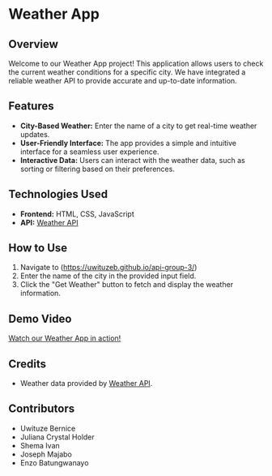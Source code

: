 # Weather App

## Overview

Welcome to our Weather App project! This application allows users to check the current weather conditions for a specific city. We have integrated a reliable weather API to provide accurate and up-to-date information.

## Features

- **City-Based Weather:** Enter the name of a city to get real-time weather updates.
- **User-Friendly Interface:** The app provides a simple and intuitive interface for a seamless user experience.
- **Interactive Data:** Users can interact with the weather data, such as sorting or filtering based on their preferences.

## Technologies Used

- **Frontend:** HTML, CSS, JavaScript
- **API:** [Weather API]([https://weather-api-provider.com](https://openweathermap.org/api))

## How to Use

1. Navigate to (https://uwituzeb.github.io/api-group-3/)
2. Enter the name of the city in the provided input field.
3. Click the "Get Weather" button to fetch and display the weather information.

## Demo Video

[Watch our Weather App in action!](https://drive.google.com/file/d/1_ab-KofV5RYzTxdD4lvhSZu67C07PUpu/view?usp=sharing)

## Credits

- Weather data provided by [Weather API](https://openweathermap.org/api).

## Contributors

- Uwituze Bernice
- Juliana Crystal Holder
- Shema Ivan
- Joseph Majabo
- Enzo Batungwanayo
